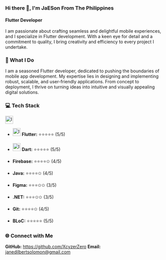 ### Hi there 👋, I'm JaESon From The Philippines
#### Flutter Developer

I am passionate about crafting seamless and delightful mobile experiences, and I specialize in Flutter development. With a keen eye for detail and a commitment to quality, I bring creativity and efficiency to every project I undertake.

### 🚀 What I Do

I am a seasoned Flutter developer, dedicated to pushing the boundaries of mobile app development. My expertise lies in designing and implementing robust, scalable, and user-friendly applications. From concept to deployment, I thrive on turning ideas into intuitive and visually appealing digital solutions.

### 💻 Tech Stack

<img src=https://github.com/XcyzerZero/XcyzerZero/assets/53414581/dbf8ffcf-a398-45a7-8a9d-daecccec0bfd
 width="25" height="25" alt="Image Description">

- <img src="https://github.com/XcyzerZero/XcyzerZero/assets/53414581/91dd217c-0ae9-4e46-be48-1aa77c9d960f" width="25" height="25" alt="Image Description"> **Flutter:**    ⭐️⭐️⭐️⭐️⭐️  (5/5)
  
- <img src="https://github.com/XcyzerZero/XcyzerZero/assets/53414581/3acfbee3-d531-4c4e-833a-a9b5a7f9cb09" width="25" height="25" alt="Image Description"> **Dart:**       ⭐️⭐️⭐️⭐️⭐️  (5/5)
  
- **Firebase:**   ⭐️⭐️⭐️⭐️✩  (4/5)
  
- **Java:**       ⭐️⭐️⭐️⭐️✩  (4/5)
  
- **Figma:**      ⭐️⭐️⭐️✩✩  (3/5)
  
- **.NET:**       ⭐️⭐️⭐️✩✩  (3/5)
  
- **Git:**        ⭐️⭐️⭐️⭐️✩  (4/5)
  
- **BLoC:**       ⭐️⭐️⭐️⭐️⭐️  (5/5)

### 🌐 Connect with Me
**GitHub:** https://github.com/XcyzerZero
**Email:** janedilbertsolomon@gmail.com 
